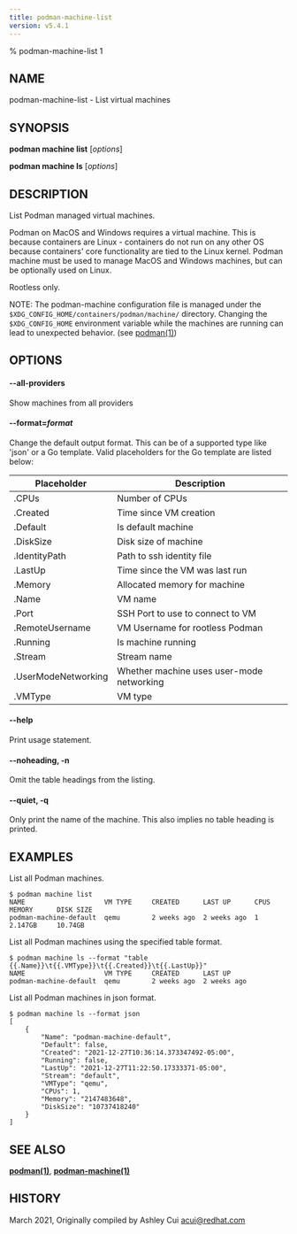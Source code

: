 ```yaml
---
title: podman-machine-list
version: v5.4.1
---
```


% podman-machine-list 1

## NAME
podman\-machine\-list - List virtual machines

## SYNOPSIS
**podman machine list** [*options*]

**podman machine ls** [*options*]

## DESCRIPTION

List Podman managed virtual machines.

Podman on MacOS and Windows requires a virtual machine. This is because containers are Linux -
containers do not run on any other OS because containers' core functionality are
tied to the Linux kernel. Podman machine must be used to manage MacOS and Windows machines,
but can be optionally used on Linux.

Rootless only.

NOTE: The podman-machine configuration file is managed under the
`$XDG_CONFIG_HOME/containers/podman/machine/` directory. Changing the `$XDG_CONFIG_HOME`
environment variable while the machines are running can lead to unexpected behavior.
(see [podman(1)](podman.1.md))

## OPTIONS

#### **--all-providers**

Show machines from all providers

#### **--format**=*format*

Change the default output format.  This can be of a supported type like 'json'
or a Go template.
Valid placeholders for the Go template are listed below:

| **Placeholder**     | **Description**                           |
| ------------------- | ----------------------------------------- |
| .CPUs               | Number of CPUs                            |
| .Created            | Time since VM creation                    |
| .Default            | Is default machine                        |
| .DiskSize           | Disk size of machine                      |
| .IdentityPath       | Path to ssh identity file                 |
| .LastUp             | Time since the VM was last run            |
| .Memory             | Allocated memory for machine              |
| .Name               | VM name                                   |
| .Port               | SSH Port to use to connect to VM          |
| .RemoteUsername     | VM Username for rootless Podman           |
| .Running            | Is machine running                        |
| .Stream             | Stream name                               |
| .UserModeNetworking | Whether machine uses user-mode networking |
| .VMType             | VM type                                   |

#### **--help**

Print usage statement.


[//]: # (BEGIN included file options/noheading.md)
#### **--noheading**, **-n**

Omit the table headings from the listing.

[//]: # (END   included file options/noheading.md)

#### **--quiet**, **-q**

Only print the name of the machine. This also implies no table heading
is printed.

## EXAMPLES

List all Podman machines.
```
$ podman machine list
NAME                    VM TYPE     CREATED      LAST UP      CPUS        MEMORY      DISK SIZE
podman-machine-default  qemu        2 weeks ago  2 weeks ago  1           2.147GB     10.74GB
```

List all Podman machines using the specified table format.
```
$ podman machine ls --format "table {{.Name}}\t{{.VMType}}\t{{.Created}}\t{{.LastUp}}"
NAME                    VM TYPE     CREATED      LAST UP
podman-machine-default  qemu        2 weeks ago  2 weeks ago
```

List all Podman machines in json format.
```
$ podman machine ls --format json
[
    {
        "Name": "podman-machine-default",
        "Default": false,
        "Created": "2021-12-27T10:36:14.373347492-05:00",
        "Running": false,
        "LastUp": "2021-12-27T11:22:50.17333371-05:00",
        "Stream": "default",
        "VMType": "qemu",
        "CPUs": 1,
        "Memory": "2147483648",
        "DiskSize": "10737418240"
    }
]
```

## SEE ALSO
**[podman(1)](podman.1.md)**, **[podman-machine(1)](podman-machine.1.md)**

## HISTORY
March 2021, Originally compiled by Ashley Cui <acui@redhat.com>

